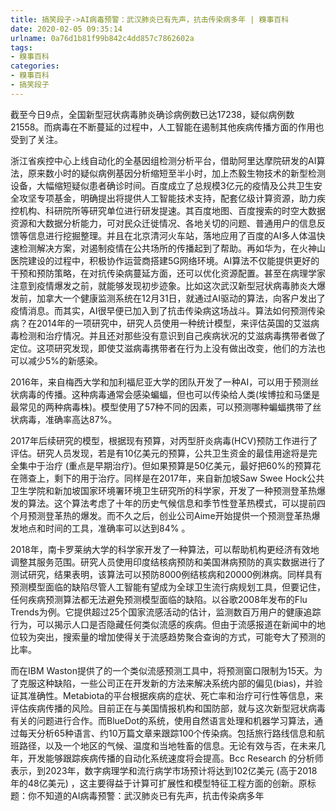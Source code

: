 ```yaml
---
title: 搞笑段子->AI病毒预警：武汉肺炎已有先声，抗击传染病多年 | 糗事百科
date: 2020-02-05 09:35:14
urlname: 0a76d1b81f99b842c4dd857c7862602a
tags: 
- 糗事百科
categories:
- 糗事百科
- 搞笑段子
---
```

截至今日9点，全国新型冠状病毒肺炎确诊病例数已达17238，疑似病例数21558。而病毒在不断蔓延的过程中，人工智能在遏制其他疾病传播方面的作用也受到了关注。

浙江省疾控中心上线自动化的全基因组检测分析平台，借助阿里达摩院研发的AI算法，原来数小时的疑似病例基因分析缩短至半小时，加上杰毅生物技术的新型检测设备，大幅缩短疑似患者确诊时间。百度成立了总规模3亿元的疫情及公共卫生安全攻坚专项基金，明确提出将提供人工智能技术支持，配套亿级计算资源，助力疾控机构、科研院所等研究单位进行研发提速。其百度地图、百度搜索的时空大数据资源和大数据分析能力，可对民众迁徙情况、各地关切的问题、普通用户的信息反馈等信息进行挖掘整理。并且在北京清河火车站，落地应用了百度的AI多人体温快速检测解决方案，对遏制疫情在公共场所的传播起到了帮助。再如华为，在火神山医院建设的过程中，积极协作运营商搭建5G网络环境。AI算法不仅能提供更好的干预和预防策略，在对抗传染病蔓延方面，还可以优化资源配置。甚至在病理学家注意到疫情爆发之前，就能够发现初步迹象。比如这次武汉新型冠状病毒肺炎大爆发前，加拿大一个健康监测系统在12月31日，就通过AI驱动的算法，向客户发出了疫情消息。而其实，AI很早便已加入到了抗击传染病这场战斗。算法如何预测传染病？在2014年的一项研究中，研究人员使用一种统计模型，来评估英国的艾滋病毒检测和治疗情况。并且还对那些没有意识到自己疾病状况的艾滋病毒携带者做了定位。这项研究发现，即使艾滋病毒携带者在行为上没有做出改变，他们的方法也可以减少5%的新感染。

2016年，来自梅西大学和加利福尼亚大学的团队开发了一种AI，可以用于预测丝状病毒的传播。这种病毒通常会感染蝙蝠，但也可以传染给人类(埃博拉和马堡是最常见的两种病毒株)。模型使用了57种不同的因素，可以预测哪种蝙蝠携带了丝状病毒，准确率高达87%。

2017年后续研究的模型，根据现有预算，对丙型肝炎病毒(HCV)预防工作进行了评估。研究人员发现，若是有10亿美元的预算，公共卫生资金的最佳用途将是完全集中于治疗 (重点是早期治疗)。但如果预算是50亿美元，最好把60%的预算花在筛查上，剩下的用于治疗。同样是在2017年，来自新加坡Saw Swee Hock公共卫生学院和新加坡国家环境署环境卫生研究所的科学家，开发了一种预测登革热爆发的算法。这个算法考虑了十年的历史气候信息和季节性登革热模式，可以提前四个月预测登革热的爆发。而不久之后，创业公司Aime开始提供一个预测登革热爆发地点和时间的工具，准确率可以达到84% 。

2018年，南卡罗莱纳大学的科学家开发了一种算法，可以帮助机构更经济有效地调整其服务范围。研究人员使用印度结核病预防和美国淋病预防的真实数据进行了测试研究，结果表明，该算法可以预防8000例结核病和20000例淋病。同样具有预测模型面临的缺陷尽管人工智能有望成为全球卫生流行病规划工具，但要记住，任何疾病预测算法都无法避免预测模型面临的缺陷。以谷歌2008年发布的Flu Trends为例。它提供超过25个国家流感活动的估计，监测数百万用户的健康追踪行为，可以揭示人口是否隐藏任何类似流感的疾病。但由于流感报道在新闻中的地位较为突出，搜索量的增加使得关于流感趋势聚合查询的方式，可能夸大了预测的比率。

而在IBM Waston提供了的一个类似流感预测工具中，将预测窗口限制为15天。为了克服这种缺陷，一些公司正在开发新的方法来解决系统内部的偏见(bias)，并验证其准确性。Metabiota的平台根据疾病的症状、死亡率和治疗可行性等信息，来评估疾病传播的风险。目前正在与美国情报机构和国防部，就与这次新型冠状病毒有关的问题进行合作。而BlueDot的系统，使用自然语言处理和机器学习算法，通过每天分析65种语言、约10万篇文章来跟踪100个传染病。包括旅行路线信息和航班路径，以及一个地区的气候、温度和当地牲畜的信息。无论有效与否，在未来几年，开发能够跟踪疾病传播的自动化系统速度将会提高。Bcc Research 的分析师表示，到2023年，数字病理学和流行病学市场预计将达到102亿美元 (高于2018年的48亿美元) ，这主要得益于计算可扩展性和模型特征工程方面的创新。原标题：你不知道的AI病毒预警：武汉肺炎已有先声，抗击传染病多年


